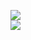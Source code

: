 [![](https://img.shields.io/badge/Made%20With-Github%20Spray-lightgrey.svg?style=for-the-badge&logo=github)](https://github.com/Annihil/github-spray#4623)  
[![](https://i.imgur.com/2DrTn0Z.gif)](https://github.com/Annihil/github-spray)